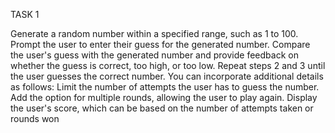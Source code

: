 TASK 1

 Generate a random number within a specified range, such as 1 to 100.
 Prompt the user to enter their guess for the generated number.
 Compare the user's guess with the generated number and provide feedback on whether the guess is correct, too high, or too low.
 Repeat steps 2 and 3 until the user guesses the correct number.
You can incorporate additional details as follows:
 Limit the number of attempts the user has to guess the number.
 Add the option for multiple rounds, allowing the user to play again.
 Display the user's score, which can be based on the number of attempts taken or rounds won
